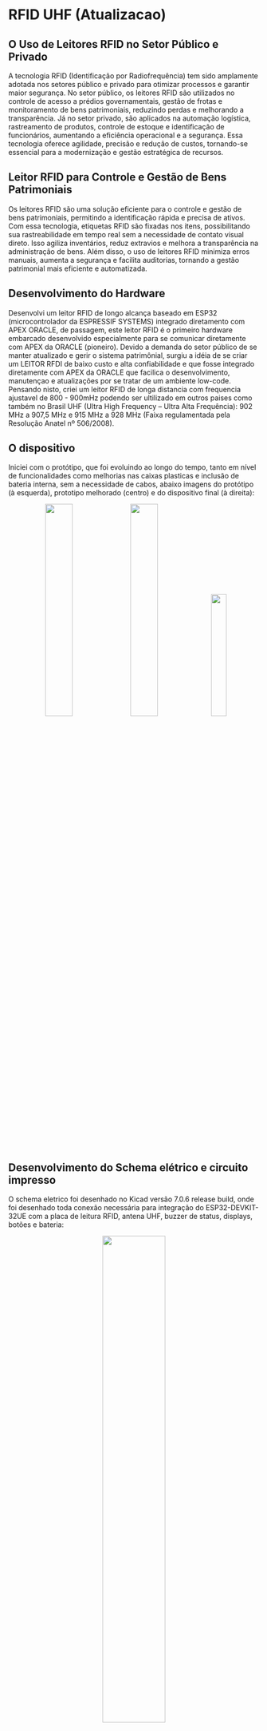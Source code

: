 # RFID UHF (Atualizacao)

## O Uso de Leitores RFID no Setor Público e Privado

A tecnologia RFID (Identificação por Radiofrequência) tem sido amplamente adotada nos setores público e privado para otimizar processos e garantir maior segurança. No setor público, os leitores RFID são utilizados no controle de acesso a prédios governamentais, gestão de frotas e monitoramento de bens patrimoniais, reduzindo perdas e melhorando a transparência. Já no setor privado, são aplicados na automação logística, rastreamento de produtos, controle de estoque e identificação de funcionários, aumentando a eficiência operacional e a segurança. Essa tecnologia oferece agilidade, precisão e redução de custos, tornando-se essencial para a modernização e gestão estratégica de recursos.

## Leitor RFID para Controle e Gestão de Bens Patrimoniais

Os leitores RFID são uma solução eficiente para o controle e gestão de bens patrimoniais, permitindo a identificação rápida e precisa de ativos. Com essa tecnologia, etiquetas RFID são fixadas nos itens, possibilitando sua rastreabilidade em tempo real sem a necessidade de contato visual direto. Isso agiliza inventários, reduz extravios e melhora a transparência na administração de bens. Além disso, o uso de leitores RFID minimiza erros manuais, aumenta a segurança e facilita auditorias, tornando a gestão patrimonial mais eficiente e automatizada.

## Desenvolvimento do Hardware

Desenvolvi um leitor RFID de longo alcança baseado em ESP32 (microcontrolador da ESPRESSIF SYSTEMS) integrado diretamento com APEX ORACLE, de passagem, este leitor RFID é o primeiro hardware embarcado desenvolvido especialmente para se comunicar diretamente com APEX da ORACLE (pioneiro).
Devido a demanda do setor público de se manter atualizado e gerir o sistema patrimônial, surgiu a idéia de se criar um LEITOR RFDI de baixo custo e alta confiabilidade e que fosse integrado diretamente com APEX da ORACLE que facilica o desenvolvimento, manutençao e atualizações por se tratar de um ambiente low-code.
Pensando nisto, criei um leitor RFID de longa distancia com frequencia ajustavel de 800 - 900mHz podendo ser ultilizado em outros paises como também no Brasil UHF (Ultra High Frequency – Ultra Alta Frequência): 902 MHz a 907,5 MHz e 915 MHz a 928 MHz (Faixa regulamentada pela Resolução Anatel nº 506/2008).

## O dispositivo

Iniciei com o protótipo, que foi evoluindo ao longo do tempo, tanto em nível de funcionalidades como melhorias nas caixas plasticas e inclusão de bateria interna, sem a necessidade de cabos, abaixo imagens do protótipo (à esquerda), prototipo melhorado (centro) e do dispositivo final (à direita):

<p align="center">
  <img src="https://github.com/user-attachments/assets/c8b3e883-8464-4438-bf54-e141743517d2" width="33%" />
  <img src="https://github.com/user-attachments/assets/2c2344e8-748a-4913-b262-9bd2a68a4a77" width="33%" />
  <img src="https://github.com/user-attachments/assets/9030fe36-da22-4f33-82cc-12913c3b357d" width="25%" />
</p>

## Desenvolvimento do Schema elétrico e circuito impresso

O schema eletrico foi desenhado no Kicad versão 7.0.6 release build, onde foi desenhado toda conexão necessária para integração do ESP32-DEVKIT-32UE com a placa de leitura RFID, antena UHF, buzzer de status, displays, botões e bateria:

<p align="center">
  <img src="https://github.com/user-attachments/assets/9d225504-22a8-4410-9829-e06c738475c7" width="50%" />
</p>
<br>

Com o Schema em mãos, desenhei também no kicad o circuito impresso para montagem da parte eletrônica:

<p align="center">
  <img src="https://github.com/user-attachments/assets/bac43382-3146-4643-8a90-f2bc3aa7980b" width="33%" />
</p>
<br>





